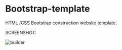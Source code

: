 # Bootstrap-template
HTML /CSS Bootstrap construction website template.

SCREENSHOT:

![builder](https://user-images.githubusercontent.com/62507205/139360268-be721fac-3678-4161-8998-a5a044c4f9f7.png)
